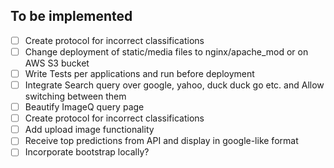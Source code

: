 ## To be implemented

- [ ] Create protocol for incorrect classifications
- [ ] Change deployment of static/media files to nginx/apache_mod or on AWS S3 bucket
- [ ] Write Tests per applications and run before deployment
- [ ] Integrate Search query over google, yahoo, duck duck go etc. and Allow switching between them
- [ ] Beautify ImageQ query page
- [ ] Create protocol for incorrect classifications
- [ ] Add upload image functionality
- [ ] Receive top predictions from API and display in google-like format
- [ ] Incorporate bootstrap locally?